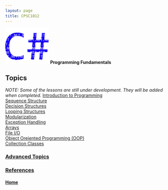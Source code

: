 ```yaml
---
layout: page
title: CPSC1012
---
```

![cpsc1012-icon.png](cpsc1012-icon.png) **Programming Fundamentals**

## Topics
_NOTE: Some of the lessons are still under development. They will be added when completed._
[Introduction to Programming](01-intro-to-programming/)<br>
[Sequence Structure](02-sequence/)<br>
[Decision Structures](03-decisions/)<br>
[Looping Structures](04-looping/)<br>
[Modularization](05-modules/)<br>
[Exception Handling](06-exceptions/)<br>
[Arrays](07-arrays/)<br>
[File I/O](08-file-io/)<br>
[Object Oreiented Programming (OOP)](09-oop/)<br>
[Collection Classes](10-collection-classes/)

### [Advanced Topics](advanced-topics/index.md)
### [References](references/)

#### [Home](../)
